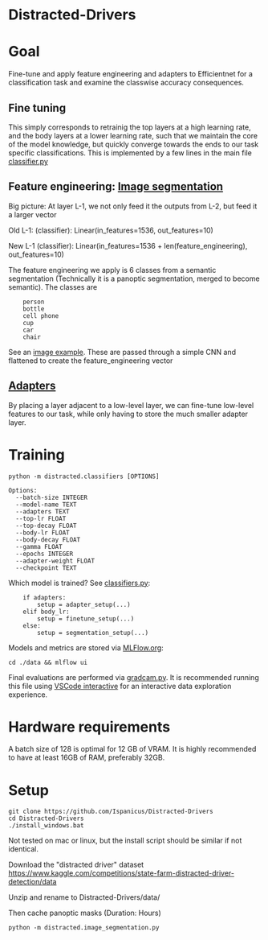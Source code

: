 # Distracted-Drivers

# Goal
Fine-tune and apply feature engineering and adapters to Efficientnet for a classification task and examine the classwise accuracy consequences.
## Fine tuning
This simply corresponds to retrainig the top layers at a high learning rate, and the body layers at a lower learning rate, such that we maintain the core of the model knowledge, but quickly converge towards the ends to our task specific classifications. This is implemented by a few lines in the main file [classifier.py](src\distracted\classifiers.py)

## Feature engineering: [Image segmentation](.\src\distracted\segmentation_nn.py)
Big picture: At layer L-1, we not only feed it the outputs from L-2, but feed it a larger vector

Old L-1:
  (classifier): Linear(in_features=1536, out_features=10)

New L-1
  (classifier): Linear(in_features=1536 + len(feature_engineering), out_features=10)

The feature engineering we apply is 6 classes from a semantic segmentation (Technically it is a panoptic segmentation, merged to become semantic). The classes are
```
    person
    bottle
    cell phone
    cup
    car
    chair
```
See an [image example](cellphone-example.png). These are passed through a simple CNN and flattened to create the feature_engineering vector

## [Adapters](.\src\distracted\adapters.py)
By placing a layer adjacent to a low-level layer, we can fine-tune low-level features to our task, while only having to store the much smaller adapter layer.

# Training
```
python -m distracted.classifiers [OPTIONS]

Options:
  --batch-size INTEGER
  --model-name TEXT
  --adapters TEXT
  --top-lr FLOAT
  --top-decay FLOAT
  --body-lr FLOAT
  --body-decay FLOAT
  --gamma FLOAT
  --epochs INTEGER
  --adapter-weight FLOAT
  --checkpoint TEXT
```
Which model is trained? See [classifiers.py](src\distracted\classifiers.py):
```
    if adapters:
        setup = adapter_setup(...)
    elif body_lr:
        setup = finetune_setup(...)
    else:
        setup = segmentation_setup(...)
```
Models and metrics are stored via [MLFlow.org](https://mlflow.org/):
```
cd ./data && mlflow ui
```
Final evaluations are performed via [gradcam.py](src\distracted\gradcam.py). It is recommended running this file using [VSCode interactive](https://code.visualstudio.com/docs/python/jupyter-support-py) for an interactive data exploration experience.

# Hardware requirements
A batch size of 128 is optimal for 12 GB of VRAM. It is highly recommended to have at least 16GB of RAM, preferably 32GB.

# Setup
```
git clone https://github.com/Ispanicus/Distracted-Drivers
cd Distracted-Drivers
./install_windows.bat
```
Not tested on mac or linux, but the install script should be similar if not identical.

Download the "distracted driver" dataset
https://www.kaggle.com/competitions/state-farm-distracted-driver-detection/data

Unzip and rename to Distracted-Drivers/data/

Then cache panoptic masks (Duration: Hours)
```
python -m distracted.image_segmentation.py
```
